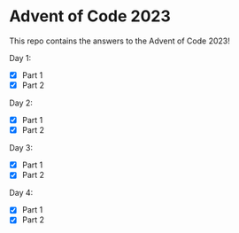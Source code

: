 # Advent of Code 2023

This repo contains the answers to the Advent of Code 2023!

Day 1:  
- [x] Part 1    
- [x] Part 2  

Day 2:
- [x] Part 1
- [x] Part 2

Day 3:
- [x] Part 1
- [x] Part 2

Day 4:
- [x] Part 1
- [x] Part 2
